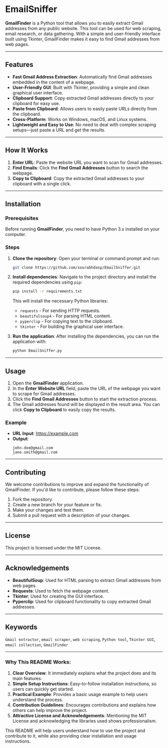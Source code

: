 # EmailSniffer

**GmailFinder** is a Python tool that allows you to easily extract Gmail addresses from any public website. This tool can be used for web scraping, email research, or data gathering. With a simple and user-friendly interface built using Tkinter, GmailFinder makes it easy to find Gmail addresses from web pages.

---

## Features

- **Fast Gmail Address Extraction**: Automatically find Gmail addresses embedded in the content of a webpage.
- **User-Friendly GUI**: Built with Tkinter, providing a simple and clean graphical user interface.
- **Clipboard Support**: Copy extracted Gmail addresses directly to your clipboard for easy use.
- **Paste from Clipboard**: Allows users to easily paste URLs directly from the clipboard.
- **Cross-Platform**: Works on Windows, macOS, and Linux systems.
- **Lightweight and Easy to Use**: No need to deal with complex scraping setups—just paste a URL and get the results.

---

## How It Works

1. **Enter URL**: Paste the website URL you want to scan for Gmail addresses.
2. **Find Emails**: Click the **Find Gmail Addresses** button to search the webpage.
3. **Copy to Clipboard**: Copy the extracted Gmail addresses to your clipboard with a single click.

---

## Installation

### Prerequisites

Before running **GmailFinder**, you need to have Python 3.x installed on your computer.

### Steps

1. **Clone the repository**:
   Open your terminal or command prompt and run:
   ```bash
   git clone https://github.com/sourabhdasp/EmailSniffer.git
   ```

2. **Install dependencies**:
   Navigate to the project directory and install the required dependencies using `pip`:
   ```bash
   pip install -r requirements.txt
   ```

   This will install the necessary Python libraries:
   - `requests` - For sending HTTP requests.
   - `beautifulsoup4` - For parsing HTML content.
   - `pyperclip` - For copying text to the clipboard.
   - `tkinter` - For building the graphical user interface.

3. **Run the application**:
   After installing the dependencies, you can run the application with:
   ```bash
   python EmailSniffer.py
   ```

---

## Usage

1. Open the **GmailFinder** application.
2. In the **Enter Website URL** field, paste the URL of the webpage you want to scrape for Gmail addresses.
3. Click the **Find Gmail Addresses** button to start the extraction process.
4. The Gmail addresses found will be displayed in the result area. You can click **Copy to Clipboard** to easily copy the results.

### Example

- **URL Input**: https://example.com
- **Output**:
  ```
  john.doe@gmail.com
  jane.smith@gmail.com
  ```

---

## Contributing

We welcome contributions to improve and expand the functionality of GmailFinder. If you'd like to contribute, please follow these steps:

1. Fork the repository.
2. Create a new branch for your feature or fix.
3. Make your changes and test them.
4. Submit a pull request with a description of your changes.

---

## License

This project is licensed under the MIT License.

---

## Acknowledgements

- **BeautifulSoup**: Used for HTML parsing to extract Gmail addresses from web pages.
- **Requests**: Used to fetch the webpage content.
- **Tkinter**: Used for creating the GUI interface.
- **Pyperclip**: Used for clipboard functionality to copy extracted Gmail addresses.

---

## Keywords

`Gmail extractor`, `email scraper`, `web scraping`, `Python tool`, `Tkinter GUI`, `email collection`, `GmailFinder`

---

### Why This README Works:
1. **Clear Overview**: It immediately explains what the project does and its main features.
2. **Simple Setup Instructions**: Easy-to-follow installation instructions, so users can quickly get started.
3. **Practical Example**: Provides a basic usage example to help users understand the process.
4. **Contribution Guidelines**: Encourages contributions and explains how others can help improve the project.
5. **Attractive License and Acknowledgements**: Mentioning the MIT License and acknowledging the libraries used shows professionalism.

This README will help users understand how to use the project and contribute to it, while also providing clear installation and usage instructions.
